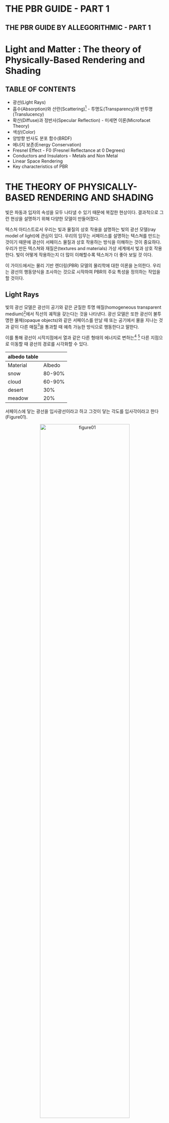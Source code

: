 THE PBR GUIDE - PART 1
===

THE PBR GUIDE BY ALLEGORITHMIC - PART 1
---


# Light and Matter : The theory of Physically-Based Rendering and Shading
## TABLE OF CONTENTS
* 광선(Light Rays)
* 흡수(Absorption)와 산란(Scattering)[^scattering_diffuse_difference] - 투명도(Transparency)와 반투명(Translucency)
* 확산(Diffuse)과 정반사(Specular Reflection) - 미세면 이론(Microfacet Theory)
* 색상(Color)
* 양방향 반사도 분포 함수(BRDF)
* 에너지 보존(Energy Conservation)
* Fresnel Effect - F0 (Fresnel Reflectance at 0 Degrees)
* Conductors and Insulators - Metals and Non Metal
* Linear Space Rendering
* Key characteristics of PBR


# THE THEORY OF PHYSICALLY-BASED RENDERING AND SHADING
 빛은 파동과 입자의 속성을 모두 나타낼 수 있기 때문에 복잡한 현상이다. 결과적으로 그런 현상을 설명하기 위해 다양한 모델이 만들어졌다.

 텍스처 아티스트로서 우리는 빛과 물질의 상호 작용을 설명하는 빛의 광선 모델(ray model of light)에 관심이 있다. 우리의 임무는 서페이스를 설명하는 텍스쳐를 만드는 것이기 때문에 광선이 서페이스 물질과 상호 작용하는 방식을 이해하는 것이 중요하다. 우리가 만든 텍스쳐와 재질은(textures and materials) 가상 세계에서 빛과 상호 작용한다. 빛이 어떻게 작용하는지 더 많이 이해할수록 텍스처가 더 좋아 보일 것 이다.

 이 가이드에서는 물리 기반 렌더링(PBR) 모델의 물리학에 대한 이론을 논의한다. 우리는 광선의 행동양식을 조사하는 것으로 시작하여 PBR의 주요 특성을 정의하는 작업을 할 것이다.


## Light Rays
 빛의 광선 모델은 광선이 공기와 같은 균질한 투명 매질(homogeneous transparent medium)[^homogeneous_medium]에서 직선의 궤적을 갖는다는 것을 나타낸다. 광선 모델은 또한 광선이 불투명한 물체(opaque objects)와 같은 서페이스를 만날 때 또는 공기에서 물을 지나는 것과 같이 다른 매질[^매질]을 통과할 때 예측 가능한 방식으로 행동한다고 말한다.

 이를 통해 광선이 시작지점에서 열과 같은 다른 형태의 에너지로 변하는[^conversion] [^albedo] 다른 지점으로 이동할 때 광선의 경로를 시각화할 수 있다.

 |albedo table||
 |----|----|
 |Material|Albedo|
 |snow|80-90%|
 |cloud|60-90%|
 |desert|30%|
 |meadow|20%|

 서페이스에 닿는 광선을 입사광선이라고 하고 그것이 닿는 각도를 입사각이라고 한다(Figure01).

<!--
이미지 기본형
![figure01](/img/figure01.png)

가운데 정렬하기(캡션 포함)
<img> 태그로 이미지를 첨부하고, 이미지 태그를 p태그로 감싼다.
-->
<p align="center">
  <img src="/img/figure01.png" alt="figure01" width="75%" height="75%" /> 
  <p align="center">
  Figure 01: 입사각(Angle of incidence), 입사광선과 반사광선(incident and reflected rays)
  </p>
</p>

 광선은 두 매질 사이의 평면 경계면에 입사한다. 광선이 서페이스에 닿으면 다음 이벤트 중 하나 또는 모두가 발생할 수 있다.

 1. 광선은 서페이스에서 반사되어 다른 방향으로 이동한다. 이때 광선은 "반사각은 입사각(반사광)과 같다"는 반사의 법칙을 따른다.

 2. 광선은 직선(굴절광)의 궤적으로 한 매질에서 다른 매질로 통과한다.

 이 지점에서 광선은 반사와 굴절(reflection and refraction)의 두 방향으로 나뉜다. 서페이스에서 광선은 반사되거나 굴절되며 결국 두 매질에 흡수(Absorption)될 수 있다. 그러나 물질의 표면에서는 흡수가 일어나지 않는다.

[^homogeneous_medium]: homogeneous medium : 균질 매질. 설탕물, 표준대기상태의 공기로 채워진 용기와 같이 혼합물 전체가 같은 조성을 가지는 매질.(장소와 관계가 없는 매질.)

[^매질]: 매질(medium) : 힘이나 파동 등의 물리현상을 전달하는 작용을 하는 물질 또는 공간. 장(선형/비선형), 공간(균질/비균질), 방향성(등방성/<이방성, 비등방성>), 탄성(탄성/비탄성) 의존성에 따라 성질이 구분된다. 매질의 물리적 성질에 따라 서로 다른 매질의 경계면에서는 반사(Reflection), 굴절(Refraction), 산란(Scattering), 투과(Transmission), 흡수(Absorption) 등의 현상이 일어난다. 

[^conversion]: 서페이스에서는 빛의 반사(reflection) 뿐만 아니라 흡수(Absorption, absorb)도 일어난다. 빛 에너지는 몸체의 분자에 흡수되어 운동 에너지로 변환되고, 분자의 움직임이 증가하면 주변으로 복사되는 열이 발생한다.

[^albedo]: 알베도(albedo) : 이러한 흡수 원리는 일상 생활으로 옮겨볼 수 있다. 검은색 티셔츠는 흰색 티셔츠보다 햇빛을 더 많이 흡수한다. 이것이 우리가 여름에 검은색 셔츠를 입고 땀을 더 많이 흘리는 이유이다. 몸체의 알베도는 흡수된 햇빛의 비율에 영향을주어 다양한 스펙트럼 범위에서 재질의 반사 정도를 측정한다 . 100%의 알베도는 흡수가 일어나지 않음을 나타낸다. 따라서 0%의 알베도는 반사가 없음을 나타낸다. 테이블 참조.

[^scattering_diffuse_difference]: 산란(Scattering)과 확산(Diffuse)의 차이 : 산란은 "어떤 매질에 빛이 입사되어 흡수되고 흡수된 매질의 원자를 파원으로 하여 사방으로 빛이 재방출되는 현상"을 의미한다.
확산은 "어떤 매질에 일정 방향에서 입사한 빛이 반사 또는 투과된 후, 모든 방향으로 퍼지면서 진행하는 현상"이다. 확산은 난반사(Diffuse Reflection)를 일으킨다.


## Absorption and Scattering (Transparency and Translucency)
 불균일한 매질(inhomogeneous medium)이나 반투명 물질로 이동할 때 빛은 다음과 같이 흡수되거나 산란될 수 있다.

 빛이 흡수되면(absorbed) 다른 형태의 에너지(보통 열)로 바뀌면서 빛의 강도가 감소한다. 파장을 근거로하여 흡수되는 빛의 양에 따라 색이 변하지만 광선의 방향은 변하지 않는다.

 빛이 산란되면(scattered) 광선 방향이 무작위로 바뀌고 편차의 정도는 재질에 따라 다르다. 산란은 빛의 방향을 무작위로 지정하지만 강도는 변화시키지 않는다. 신체부위중 귀는 이 현상의 좋은 예이다. 귀가 얇아서(흡수율이 낮음) Figure 02와 같이 귀 뒤쪽에서 산란광이 방출되는 것을 볼 수 있다.

 산란이 없고 흡수가 낮으면 광선이 표면을 직접 통과할 수 있다. 이것은 유리의 경우이다. 예를 들어 깨끗한 수영장에서 수영하고 있다고 할때, 사람은 눈을 뜨고 맑은 물을 통해 먼 거리를 볼 수 있다. 그러나 같은 수영장이 상대적으로 더러우면 먼지 입자가 빛을 산란시켜 물의 투명도를 낮추고 결과적으로 볼 수 있는 거리가 줄어든다.

 그러한 매질/물질(medium/material)에서 더 많은 빛이 이동할수록 더 많이 흡수 및/또는 산란된다. 따라서 물체의 두께는 빛이 얼마나 흡수되거나 산란되는지에 큰 역할을 한다. 두께 맵(thickness map)은 Figure 03과 같이 셰이더에 오브젝트의 두께를 설명하는 데 사용할 수 있다.

<p align="center">
  <img src="/img/figure02.jpg" alt="figure02" width="75%" height="75%" /> 
  <p align="center">
  Figure 02: 귀 뒤쪽으로부터 방사되는 산란광
  </p>
</p>

<p align="center">
  <img src="/img/figure03.png" alt="figure03" width="75%" height="75%" /> 
  <p align="center">
  Figure 03: 섭스턴스 페인터 내에서 서페이스 아래 산란과 함께 사용되는 두께 맵
  </p>
</p>


## Diffuse and Specular Reflection
 정반사(Specular Reflection)란 광선(Light Rays) 섹션에서 논의한 것처럼 서페이스에서 반사된 빛을 말한다. 광선은 서페이스에서 반사되어 다른 방향으로 이동한다. 그것은 반사의 법칙을 따른다. 즉, 완벽하게 평평한 표면에서 반사각은 입사각과 같다. 그러나 대부분의 표면은 불규칙하고 반사 방향은 표면 거칠기(surface roughness)에 따라 무작위로 달라진다. 이 경우 빛의 방향이 바뀌지만 빛의 강도는 일정하게 유지된다.

 더 거친 서페이스는 더 크고 더 흐릿하게 보이는 하이라이트를 가질 것이다. 매끄러운 표면은 정반사의 초점을 유지하고 적절한 각도에서 볼 때 더 밝거나 강렬하게 보인다. 그러나 두 경우 모두 동일한 총 광량이 반사된다(Figure 04).

<p align="center">
  <img src="/img/figure04.jpg" alt="figure04" width="75%" height="75%" /> 
  <p align="center">
  Figure 04: 반사 방향은 표면 거칠기에 따라 무작위로 달라진다.
  </p>
</p>

 굴절(Refraction)은 광선 방향의 변화이다. 빛이 한 매질에서 다른 매질로 이동할 때 속도와 방향이 바뀐다. 굴절률 또는 IOR(Index Of Refraction)은 광선이 진행하는 방향의 변화를 설명하는 광학 측정이다. 기본적으로 IOR 값은 광선이 한 매체를 통해 다른 매체로 통과할 때 구부러지는 정도를 결정하는 데 사용된다. 예를 들어, 물의 IOR은 1.33인 반면 판유리의 IOR은 1.52이다. Figure 05에서 물 한 컵에 담긴 빨대의 렌더링을 볼 수 있다. 빨대는 빛이 다른 매질(공기, 물, 유리)을 통과할 때 굴절로 인해 구부러진 것처럼 보인다.

<p align="center">
  <img src="/img/figure05.jpg" alt="figure05" width="75%" height="75%" /> 
  <p align="center">
  Figure 05: 빨대가 굴절로 인해 구부러진 것처럼 보인다.
  </p>
</p>

 확산 반사(Diffuse Reflection)는 굴절된 빛이다. 광선은 한 매질에서 다른 매질로 전달된다. 광선이 오브젝트에 들어간다고 할 때, 빛은 이 오브젝트 내에서 여러 번 산란된다. 그것은 마침내 물체 밖으로 다시 굴절되어 처음에 들어갔던 거의 같은 지점에서 원래의 매질로 되돌아간다(Figure 06).

 확산 물질은 흡수성이다. 굴절된 빛이 그러한 물질에서 너무 오래 이동하면 완전히 흡수될 수 있다. 빛이 이 물질을 빠져나가면 진입 지점에서 아주 작은 거리만 이동했을 가능성이 크다.

 따라서 들어가는 지점과 나오는 지점간의 거리는 무시할 수 있다. 전통적인 셰이딩에서 확산 반사에 사용되는 램버트(Lambertian) 모델은 서페이스 거칠기를 고려하지 않는다. 그러나 오렌-나야르(Oren-Nayar) 모델과 같은 다른 확산 반사 모델은 이러한 거칠기를 반영한다.

 높은 산란과 낮은 흡수(high scattering and low absorption)를 모두 갖는 재료를 참여 매질(participating media) 또는 반투명 물질(translucent materials)이라고 한다. 예를 들어 연기, 우유, 피부, 옥 및 대리석이 있다. 광선의 들어오고 나가는 지점 사이의 차이가 더 이상 무시할 수 없는 것으로 간주되는 피하산란(subsurface scattering)의 추가 모델링으로 우유, 피부, 옥 및 대리석과 같은 렌더링이 가능할 수 있다. 연기 또는 안개와 같이 매우 다양하고 산란 및 흡수가 매우 낮은 매질을 정확하게 렌더링하려면 몬테카를로 시뮬레이션(Monte Carlo simulations)[^Monte]과 같은 훨씬 더 느린 방법이 요구될 수 있다.

<p align="center">
  <img src="/img/figure06.png" alt="figure06" width="75%" height="75%" /> 
  <p align="center">
  Figure 06: 한 매질에서 다른 매질로 이동하는 광선이 물체 내부에서 산란
  </p>
</p>

[^Monte]: 몬테카를로 시뮬레이션(Monte Carlo simulations) : 반복되는 랜덤 샘플링을 사용하여 발생하는 결과 범위의 가능성을 얻을 수 있는 계산 알고리즘의 한 유형. 몬테카를로 메서드 또는 다중 확률 시뮬레이션이라고도 하는 몬테카를로 시뮬레이션은 불확실한 사건의 가능한 결과를 추정하는 데 사용되는 수학적 기법이다.

### Microfacet Theory
 이론적으로 확산 반사(diffuse)와 정반사(specular reflection) 모두 광선이 매질과 교차하는 표면의 불규칙성(surface irregularities)에 따라 달라진다. 그러나 실제로는 난반사(diffuse reflection)에 대한 거칠기의 영향은 물질 내부에서 발생하는 산란 때문에 덜 가시적이다. 결과적으로 광선이 반사되어 나가는 방향은 표면 거칠기와 입사 방향에 상당히 독립적이다.[^diffuse_ref] 확산 반사에 대한 가장 일반적인 모델(Lambertian)은 거칠기를 완전히 무시한다.

 이 가이드에서는 이러한 표면 불규칙성을 표면 거칠기(surface roughness)[^roughness]라고 한다. 표면 불규칙성은 사용 중인 PBR 워크플로우에 따라 거칠기, 부드러움, 광택 또는 미세 표면(roughness, smoothness, glossiness or micro-surface)을 비롯한 여러 다른 이름을 가질 수 있다. 이 모든 용어는 서브 텍셀[^texel](sub-texel)의 기하학적 세부사항인 서페이스의 동일한 측면(surface irregularities)을 설명한다.

 이러한 표면 불규칙성은 사용 중인 워크플로에 따라 거칠기(roughness) 또는 광택맵(glossiness map)에서 작성된다. 물리 기반 BRDF(physically-based BRDF)[^BRDF]는 표면이 미세면(microfacet)이라고 하는 다양한 방향의 소규모 평면 세부 표면(small-scaled planar detail surfaces of varying orientation)으로 구성되어 있다고 가정하는 미세면 이론(microfacet theory)을 기반으로 한다. 이 작은 평면 각각은 법선(normal)을 기반으로 한 방향(single direction)을 향해 빛을 반사한다(Figure 07).

 표면 법선(surface normal)이 조명 방향과 보기 방향(light direction and view direction) 사이의 정확히 중간 방향인 미세면은 가시광선을 반사한다. 그러나 미세표면 노말과 하프 노말이 동일한 경우 그림 07에서와 같이 일부 미세면이 그림자(빛 방향, light direction) 또는 마스킹(보기 방향, view direction)에 의해 차단되므로 모든 미세면이 기여하는 것은 아니다.

 미세한 수준(microscopic level)의 표면 불규칙성은 광 확산을 유발한다. 예를 들어, 흐릿한 반사는 산란된 광선으로 인해 발생한다. 광선은 평행하게 반사되지 않으므로 정반사를 흐리게 인식한다(Figure 08).

<p align="center">
  <img src="/img/figure07.png" alt="figure07" width="75%" height="75%" /> 
  <p align="center">
  Figure 07: 미세면 이론에 기반한 Physically-based BRDF
  </p>
</p>
<p align="center">
  <img src="/img/figure08.png" alt="figure08" width="75%" height="75%" /> 
  <p align="center">
  Figure 08: 산란된 광선에 의한 흐릿한 반사
  </p>
</p>

[^diffuse_ref]: 디퓨즈 리플렉션은 물질 내부에서 발생하는 산란으로 인해 표면의 거칠기를 무시 가능한 수준으로 무작위적인 방향으로 반사된다.

[^roughness]: Roughness : 또한 대부분의 대중적인 렌더러에서 표면에 대한 거칠기를 Roughness라는 이름으로 나타낸다. 이때 일반적으로 거칠기가 증가하면 더 많은 확산으로 인해 부드러운 셰입의 반사를 얻을 수 있고, 거칠기가 감소하면 선명하고 날카로운 셰입의 반사를 얻을 수 있다.

[^texel]: Texel : 텍셀, 텍스처 엘리먼트 또는 텍스처 픽셀은 텍스처 맵의 기본 단위이다. 텍스처는 이미지가 픽셀 배열로 표현되는 것처럼 텍스처 공간을 나타내는 텍셀 배열로 표현된다.

[^BRDF]: BRDF : 양방향 반사도 분포 함수(Bidirectional Reflectance Distribution Function)는 빛이 불투명한 표면에서 어떤 방식으로 반사되는지를 정의하는 4차원 함수이다.


## Color

 표면의 가시적인 색상은 광원에서 방출되는 파장에서 비롯된다. 이러한 파장은 물체에 흡수되고, 정반사 및 확산 반사된다. 그 흡수되는 파장 외 나머지 반사 파장을 우리가 색상으로 보는 것이다.

 예를 들어, 사과의 피부는 대부분 붉은 빛을 반사한다. 빨간색 파장만 사과 껍질 외부로 다시 산란되고 나머지 파장은 흡수된다(Figure 09).

 사과는 또한 전기를 전도하지 않는 물질(유전체, dielectrics)로서(사과 껍질과 같이) 정반사가 파장에 거의 독립적이기 때문에 광원과 동일한 색상의 밝은 정반사 하이라이트를 갖는다. 이러한 물질의 경우 정반사에 색상이 지정되지 않는다. 이후 섹션에서 다양한 유형의 물질(금속 및 유전체)에 대해 논의할 것이다.

 Substance PBR 셰이더는 GGX 미세면 분포(GGX microfacet distribution)를 사용한다.

<p align="center">
  <img src="/img/figure09.png" alt="figure09" width="75%" height="75%" /> 
  <p align="center">
  Figure 09: 적색 파장이 눈으로 반사된다.
  </p>
</p>


## BRDF

 양방향 반사율 분포 함수(BRDF)는 표면의 반사율 속성을 설명하는 함수이다. 컴퓨터 그래픽에는 다양한 BRDF 모델이 있으며 그 중 일부는 물리적으로 설득력있지 않다. BRDF가 물리적으로 그럴듯해지기 위해서는 에너지를 보존(energy conserving)하고 상호성을 나타내야 한다. 상호성은 BRDF의 결과에 영향을 미치지 않고 들어오는 광선과 나가는 광선이 서로의 반전으로 간주될 수 있다는 헬름홀츠 상호성 원칙(Helmholtz Reciprocity Principle)를 나타낸다.

 섭스턴스의 PBR 쉐이더에서 사용하는 BRDF는 Disney의 principled reflectance model을 기반으로 한다. 이 모델은 GGX 미세면 분포(GGX microfacet distribution)를 기반으로 한다. GGX는 반사 분포 측면에서 더 나은 솔루션 중 하나를 제공한다. 하이라이트에서 더 짧은 피크와 폴오프에서 더 긴 꼬리를 사용하여 더 사실적으로 보인다(Figure 10).

<p align="center">
  <img src="/img/figure10.png" alt="figure10" width="75%" height="75%" /> 
  <p align="center">
  Figure 10: GGX vs Blinn specular distribution - GGX는 specular distributio 측면에서 더 나은 솔루션 중 하나를 제공한다.
  </p>
</p>


## Energy Conservation

 에너지 보존은 물리 기반 렌더링 솔루션에서 중요한 역할을 한다.[^energy_conservation] 이 원리는 표면에서 다시 방출되는 빛(반사 및 산란, reflected and scattered back)의 총량이 수신된 총량보다 적음을 나타낸다. 다시 말해, 표면에서 반사된 빛은 표면에 닿기 전보다 더 강렬하지 않다. 예술가로서 우리는 에너지 보존을 통제하는 것에 대해 걱정할 필요가 없다. 이것은 PBR의 장점 중 하나로, 에너지 보존은 항상 셰이더에 의해 시행된다. 이것은 물리 기반 모델의 일부이며 우리가 물리학보다 예술에 집중할 수 있도록 해준다.

[^energy_conservation]: 에너지 보존 법칙(law of energy conservation) : 물리적 현상에 따라 한 물체에서 다른 물체로 에너지가 옮겨가거나 물체의 에너지가 다른 종류의 에너지로 변환할 때, 항상 자연계 전체의 에너지의 총량은 일정하게 보존된다는 법칙이다. 예를 들어 물체가 일정 위치에서 지상으로 떨어질 경우 위치에너지가 운동에너지로 변환되면서 속도가 증가하지만, 위치에너지와 운동에너지의 총합은 일정하게 보존된다.


## Fresnel Effect

 프레넬 반사 인자(Fresnel reflection factor) 또한 BRDF의 계수로서 물리 기반 셰이딩에서 중요한 역할을 합니다. 프랑스 물리학자 Augustin-Jean Fresnel이 발견한 프레넬 효과(Fresnel Effect)는 표면에서 반사되는 빛의 양이 그것이 인지되는 시야각(viewing angle)에 따라 달라진다고 말한다. 물 웅덩이를 예로든다면, 물 표면에 수직으로하여 똑바로 아래를 볼 때 바닥까지 볼 수 있다. 이때 수면을 보는 것은 0도(zero degrees) 또는 수직 입사(normal incidence)[^normal_incidence]가 될 것이다(노말은 표면 법선). 수면에 더 평행한 스침 입사(grazing incidence)[^grazing_incidence]에서 물 웅덩이를 보면 수면의 정반사가 더 강해지는 것을 볼 수 있으며, 수면 아래는 전혀 볼 수 없을 수도 있다.

 프레넬은 우리가 전통적인 셰이딩에서 했던 것처럼 PBR에서 제어하는 것이 아니다. 다시 말하지만, 이것은 PBR 셰이더에 의해 처리되는 물리학의 또 다른 측면이다. 스침 입사에서 표면을 볼 때 모든 매끄러운 표면은 90도 입사각에서 거의 100%의 반사체가 된다.

 거친 표면의 경우 반사율은 스침 입사에 가까울 수록 점점 더 정반사화되지만 100% 정반사에 도달하지는 않는다. 여기서 가장 중요한 요소는 "macrosurface"의 법선과 빛이 이루는 각도가 아니라 각 미세면(microfacet)의 법선과 빛이 이루는 각도이다. 광선이 다른 방향으로 분산되기 때문에 반사가 더 부드럽거나 흐리게 보인다. 거시적 수준(macroscopic level)에서 발생하는 것은 집합적인 미세면(collective microfacets)에 대해 관찰할 모든 프레넬 효과의 평균과 다소 유사하다.

[^normal_incidence]: 수직 입사(normal incidence) : 파동이 경계면에 충돌할 때 수직인 경우, 즉 입사각이 0도 일때 수직 입사라고 한다.

[^grazing_incidence]: 스침 입사(grazing incidence) : 수직입사와는 다르게 입사각이 경계면의 법선에 대해 90도에 근접할 때 이러한 입사각을 스침각이라 하는데 이 스침각에서의 입사를 스침 입사라고 한다.

### F0 (Fresnel Reflectance at 0 Degrees)

 빛이 표면에 직각 또는 수직으로(0도 각도로) 닿으면 해당 빛의 일정 비율이 정반사로 반사된다. 표면에 대한 굴절률(IOR)을 사용하여 반사되는 양을 도출할 수 있다. 이를 F0(Fresnel 0)라고 한다(Figure 11). 표면으로 굴절되는 빛의 양을 1–F0이라고 한다.

























































test line-----------------

    code block

test line-----------------

## reference
* <https://substance3d.adobe.com/tutorials/courses/the-pbr-guide-part-1>
* <https://www.fis.uni-bonn.de/en/recherchetools/infobox/professionals/what-remote-sensing/reflection-and-absorption>
* <https://knowledge.autodesk.com/support/maya-lt/learn-explore/caas/CloudHelp/cloudhelp/2020/ENU/MayaLT-LightingShading/files/GUID-9158B659-5CA0-413B-8AD6-194E35A10FD8-htm.html>
* <https://www.scienceall.com/%EB%A7%A4%EC%A7%88medium-%E5%AA%92%E8%B3%AA/>
* <http://www.ktword.co.kr/test/view/view.php?m_temp1=6336>
* <https://ko.strephonsays.com/dispersion-and-vs-diffusion-5788>
* <https://optical-engineering.tistory.com/entry/%EB%B9%9B%EC%9D%98-%EC%82%B0%EB%9E%80-Scattering-%EA%B3%BC-%ED%99%95%EC%82%B0-Diffusing%EC%9D%98-%EC%B0%A8%EC%9D%B4%EC%A0%90>
* <https://www.scienceall.com/%ED%88%AC%EA%B3%BCtransmission/>
* <https://www.ibm.com/kr-ko/cloud/learn/monte-carlo-simulation>
* <https://ko.wikipedia.org/wiki/%EB%AA%AC%ED%85%8C%EC%B9%B4%EB%A5%BC%EB%A1%9C_%EB%B0%A9%EB%B2%95>
* <https://en.wikipedia.org/wiki/Texel_(graphics)>
* <https://en.wikipedia.org/wiki/Bidirectional_reflectance_distribution_function#:~:text=The%20bidirectional%20reflectance%20distribution%20function,and%20in%20computer%20vision%20algorithms.>
* <https://www.scienceall.com/%EC%97%90%EB%84%88%EC%A7%80-%EB%B3%B4%EC%A1%B4-%EB%B2%95%EC%B9%99law-of-energy-conservation-2/>
* <https://glossary.oilfield.slb.com/en/terms/n/normal_incidence#:~:text=1.%20n.%20%5BGeophysics%5D,%2C%20two%2Dway%20traveltime%2C%20wave>
* <https://wikipredia.net/ko/Normal_incidence>
* <https://www.kps.or.kr/>
